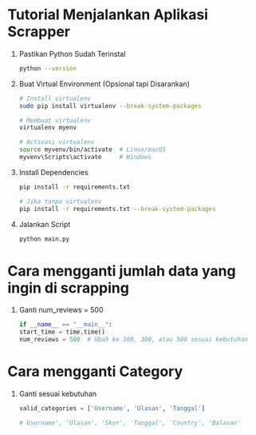 # Tutorial Menjalankan Aplikasi Scrapper

1. Pastikan Python Sudah Terinstal
    ```bash
    python --version
    ```
2. Buat Virtual Environment (Opsional tapi Disarankan)
    ```bash
    # Install virtualenv
    sudo pip install virtualenv --break-system-packages

    # Membuat virtualenv
    virtualenv myenv

    # Activasi virtualenv
    source myvenv/bin/activate  # Linux/macOS
    myvenv\Scripts\activate     # Windows
    ```
3. Install Dependencies
    ```bash
    pip install -r requirements.txt

    # Jika tanpa virtualenv
    pip install -r requirements.txt --break-system-packages
    ```
4. Jalankan Script
    ```bash
    python main.py
    ```

# Cara mengganti jumlah data yang ingin di scrapping

1. Ganti num_reviews = 500 
    ```python
    if __name__ == "__main__":
    start_time = time.time()
    num_reviews = 500  # Ubah ke 100, 300, atau 500 sesuai kebutuhan
    ```

# Cara mengganti Category

1. Ganti sesuai kebutuhan 

    ```python
    valid_categories = ['Username', 'Ulasan', 'Tanggal'] 
    
    # Username', 'Ulasan', 'Skor', 'Tanggal', 'Country', 'Balasan'
    ```
